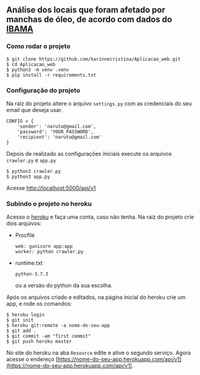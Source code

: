 ## Análise dos locais que foram afetado por manchas de óleo, de acordo com dados do [IBAMA](http://www.ibama.gov.br/manchasdeoleo-localidades-atingidas)


### Como rodar o projeto
```
$ git clone https://github.com/karinnecristina/Aplicacao_web.git
$ cd Aplicacao_web
$ python3 -m venv .venv
$ pip install -r requirements.txt
```

### Configuração do projeto
Na raiz do projeto altere o arquivo ```settings.py``` com as credenciais do seu email que deseja usar.
```
CONFIG = {
	'sender': 'naruto@gmail.com',
	'password': 'YOUR_PASSWORD',
	'recipient': 'naruto@gmail.com'
}
```
Depois de realizado as configurações iniciais execute os arquivos ```crawler.py``` e ```app.py```
```
$ python3 crawler.py
$ python3 app.py
```
Acesse [http://localhost:5000/api/v1](http://localhost:5000/api/v1)

### Subindo o projeto no heroku
Acesso o [heroku](https://www.heroku.com/) e faça uma conta, caso não tenha.
Na raiz do projeto crie dois arquivos:
* Procfile
	```
	web: gunicorn app:app
	worker: python crawler.py
	```
* runtime.txt
	```
	python-3.7.3
	```
	ou a versão do python da sua escolha.

Após os arquivos criado e editados, na página inicial do heroku crie um app, e rode os comandos:
```
$ heroku login
$ git init
$ heroku git:remote -a nome-do-seu-app
$ git add .
$ git commit -am "first commit"
$ git push heroku master
```
No site do heroku na aba ```Resource``` edite e ative o segundo serviço. Agora acesse o endereço [https://nome-do-seu-app.herokuapp.com/api/v1](https://nome-do-seu-app.herokuapp.com/api/v1).

